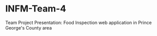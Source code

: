 # INFM-Team-4

Team Project Presentation: Food Inspection web application in Prince George's County area
